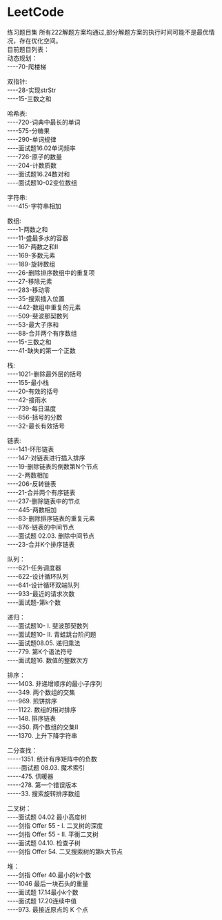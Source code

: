 # LeetCode
练习题目集
所有222解题方案均通过,部分解题方案的执行时间可能不是最优情况，存在优化空间。<br>
目前题目列表：<br>
动态规划：<br>
----70-爬楼梯<br>

双指针:<br>
----28-实现strStr<br>
----15-三数之和<br>

哈希表:<br>
----720-词典中最长的单词<br>
----575-分糖果<br>
----290-单词规律<br>
----面试题16.02单词频率<br>
----726-原子的数量<br>
----204-计数质数<br>
----面试题16.24数对和<br>
----面试题10-02变位数组<br>

字符串:<br>
----415-字符串相加<br>

数组:<br>
----1-两数之和<br>
----11-盛最多水的容器<br>
----167-两数之和II<br>
----169-多数元素<br>
----189-旋转数组<br>
----26-删除排序数组中的重复项<br>
----27-移除元素<br>
----283-移动零<br>
----35-搜索插入位置<br>
----442-数组中重复的元素<br>
----509-斐波那契数列<br>
----53-最大子序和<br>
----88-合并两个有序数组<br>
----15-三数之和<br>
----41-缺失的第一个正数<br>

栈:<br>
----1021-删除最外层的括号<br>
----155-最小栈<br>
----20-有效的括号<br>
----42-接雨水<br>
----739-每日温度<br>
----856-括号的分数<br>
----32-最长有效括号<br>

链表:<br>
----141-环形链表<br>
----147-对链表进行插入排序<br>
----19-删除链表的倒数第N个节点<br>
----2-两数相加<br>
----206-反转链表<br>
----21-合并两个有序链表<br>
----237-删除链表中的节点<br>
----445-两数相加<br>
----83-删除排序链表的重复元素<br>
----876-链表的中间节点<br>
----面试题 02.03. 删除中间节点<br>
----23-合并K个排序链表<br>

队列：<br>
----621-任务调度器<br>
----622-设计循环队列<br>
----641-设计循环双端队列<br>
----933-最近的请求次数<br>
----面试题-第k个数<br>

递归：<br>
----面试题10- I. 斐波那契数列<br>
----面试题10- II. 青蛙跳台阶问题<br>
----面试题08.05. 递归乘法<br>
----779. 第K个语法符号<br>
----面试题16. 数值的整数次方<br>

排序：<br>
----1403. 非递增顺序的最小子序列<br>
----349. 两个数组的交集<br>
----969. 煎饼排序<br>
----1122. 数组的相对排序<br>
----148. 排序链表<br>
----350. 两个数组的交集II<br>
----1370. 上升下降字符串<br>

二分查找：<br>
-----1351. 统计有序矩阵中的负数<br>
-----面试题 08.03. 魔术索引<br>
-----475. 供暖器<br>
-----278. 第一个错误版本<br>
-----33. 搜索旋转排序数组<br>

二叉树：<br>
----面试题 04.02 最小高度树<br>
----剑指 Offer 55 - I. 二叉树的深度<br>
----剑指 Offer 55 - II. 平衡二叉树<br>
----面试题 04.10. 检查子树<br>
----剑指 Offer 54. 二叉搜索树的第k大节点<br>

堆：<br>
----剑指 Offer 40.最小的k个数<br>
----1046 最后一块石头的重量<br>
----面试题 17.14最小k个数<br>
----面试题 17.20连续中值<br>
----973. 最接近原点的 K 个点<br>
